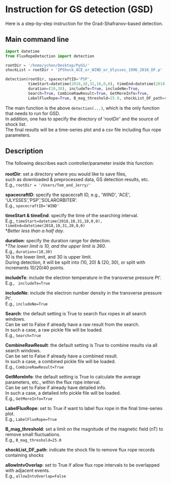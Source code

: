 # Instruction for GS detection (GSD)    
Here is a step-by-step instruction for the Grad-Shafranov-based detection. 
## Main command line
```python
import datetime
from FluxRopeDetection import detection

rootDir = '/home/ychen/Desktop/PyGS/'
shockList = rootDir + 'IPShock_ACE_or_WIND_or_Ulysses_1996_2016_DF.p'

detection(rootDir, spacecraftID='PSP',
          timeStart=datetime(2018,10,31,18,0,0), timeEnd=datetime(2018,10,31,20,0,0),
          duration=(10,30), includeTe=True, includeNe=True,
          Search=True, CombineRawResult=True, GetMoreInfo=True,
          LabelFluxRope=True, B_mag_threshold=25.0, shockList_DF_path=shockList, allowIntvOverlap=False)
```

The main function is the above ```detection(...)```, which is the only function that needs to run for GSD.    
In addition, one has to specify the directory of 'rootDir' and the source of shock list.    
The final results will be a time-series plot and a csv file including flux rope parameters.     

## Description
The following describes each controller/parameter inside this function:<br><br>
**rootDir**: set a directory where you would like to save files,     
such as downloaded & preprocessed data, GS detection results, etc.    
E.g., ```rootDir = '/Users/Tom_and_Jerry/' ```

**spacecraftID**: specify the spacecraft ID, e.g., 'WIND', 'ACE', 'ULYSSES','PSP','SOLARORBITER'.<br>
E.g., ```spacecraftID='WIND' ```

**timeStart & timeEnd**: specify the time of the searching interval.  
E.g., ```timeStart=datetime(2018,10,31,18,0,0), timeEnd=datetime(2018,10,31,20,0,0)```    
**Better less than a half day*.

**duration**: specify the duration range for detection.    
**The lower limit is 10, and the upper limit is 360*.    
E.g., ```duration=(10,30)```    
10 is the lower limit, and 30 is upper limit.    
During detection, it will be spilt into (10, 20) & (20, 30), or split with increments 10/20/40 points.    

**includeTe**: include the electron temperature in the transverse pressure Pt'.    
E.g., ``` includeTe=True```    

**includeNe**: include the electron number density in the transverse pressure Pt'.    
E.g., ```includeNe=True```    
 
**Search**: the default setting is True to search flux ropes in all search windows.    
Can be set to False if already have a raw result from the search.    
In such a case, a raw pickle file will be loaded.      
E.g., ```Search=True```  

**CombineRawResult**: the default setting is True to combine results via all search windows.    
Can be set to False if already have a combined result.    
In such a case, a combined pickle file will be loaded.        
E.g., ```CombineRawResult=True```    

**GetMoreInfo**: the default setting is True to calculate the average parameters, etc., within the flux rope interval.    
Can be set to False if already have detailed info.    
In such a case, a detailed info pickle file will be loaded.        
E.g., ```GetMoreInfo=True```  

**LabelFluxRope**: set to True if want to label flux rope in the final time-series plot.    
E.g., ```LabelFluxRope=True```    

**B_mag_threshold**: set a limit on the magnitude of the magnetic field (nT) to remove small fluctuations.    
E.g., ```B_mag_threshold=25.0```
  
**shockList_DF_path**: indicate the shock file to remove flux rope records containing shocks

**allowIntvOverlap**: set to True if allow flux rope intervals to be overlapped with adjacent events.    
E.g., ```allowIntvOverlap=False```
